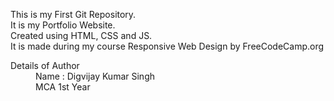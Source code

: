 
  This is my First Git Repository.
<br>
It is my Portfolio Website. 
<br>
Created using HTML, CSS and JS. 
<br>
It is made during my course Responsive Web Design by FreeCodeCamp.org
<br>

<dl>
  <dt>Details of Author</dt>
  <dd>Name : Digvijay Kumar Singh</dd>
  <dd>MCA 1st Year</dd>
</dl>
